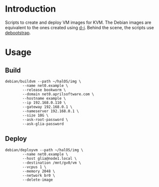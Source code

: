 # Introduction
Scripts to create and deploy VM images for KVM.
The Debian images are equivalent to the ones created using [d-i](https://d-i.debian.org/doc/internals/). Behind the scene, the scripts use [debootstrap](https://wiki.debian.org/Debootstrap).

# Usage
## Build
```
debian/buildvm --path ~/halOS/img \
        --name net0.example \
        --release bookworm \
        --domain net0.aprilsoftware.com \
        --hostname example \
        --ip 192.168.0.110 \
        --gateway 192.168.0.1 \
        --nameserver 192.168.0.1 \
        --size 10G \
        --ask-root-password \
        --ask-glia-password
```

## Deploy
```
debian/deployvm --path ~/halOS/img \
        --name net0.example \
        --host glia@node1.local \
        --destination /mnt/gv0/vm \
        --vcpus 1 \
        --memory 2048 \
        --network br0 \
        --delete-image
```
